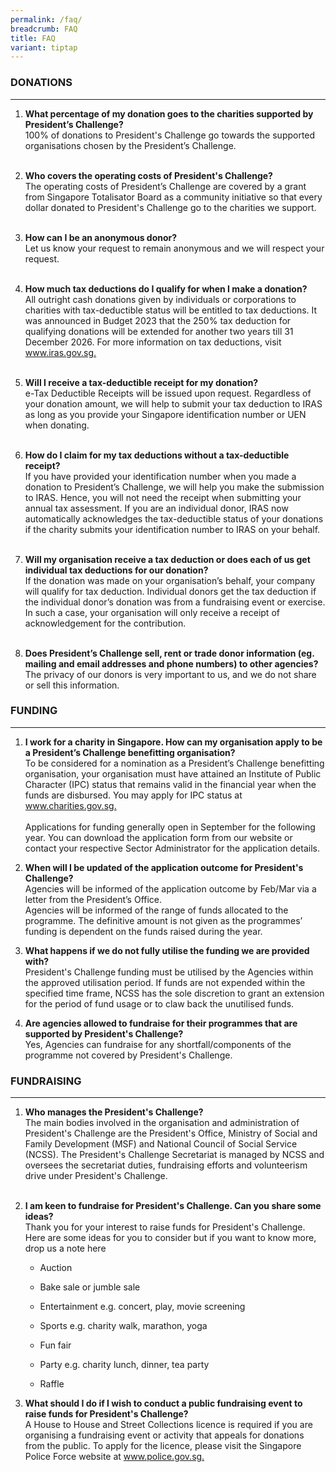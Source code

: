 ```yaml
---
permalink: /faq/
breadcrumb: FAQ
title: FAQ
variant: tiptap
---
```

<h3><strong>DONATIONS</strong></h3>
<hr>
<ol data-tight="true" class="tight">
<li>
<p><strong>What percentage of my donation goes to the charities supported by President’s Challenge?</strong>
<br>100% of donations to President's Challenge go towards the supported organisations
chosen by the President’s Challenge.
<br>
<br>
</p>
</li>
<li>
<p><strong>Who covers the operating costs of President's Challenge?</strong>
<br>The operating costs of President’s Challenge are covered by a grant from
Singapore Totalisator Board as a community initiative so that every dollar
donated to President's Challenge go to the charities we support.
<br>
<br>
</p>
</li>
<li>
<p><strong>How can I be an anonymous donor?</strong>
<br>Let us know your request to remain anonymous and we will respect your
request.
<br>
<br>
</p>
</li>
<li>
<p><strong>How much tax deductions do I qualify for when I make a donation?</strong>
<br>All outright cash donations given by individuals or corporations to charities
with tax-deductible status will be entitled to tax deductions. It was announced
in Budget 2023 that the 250% tax deduction for qualifying donations will
be extended for another two years till 31 December 2026. For more information
on tax deductions, visit <a href="https://www.iras.gov.sg/irashome/default.aspx" rel="noopener noreferrer nofollow" target="_blank">www.iras.gov.sg.</a>
<br>
<br>
</p>
</li>
<li>
<p><strong>Will I receive a tax-deductible receipt for my donation?</strong>
<br>e-Tax Deductible Receipts will be issued upon request. Regardless of your
donation amount, we will help to submit your tax deduction to IRAS as long
as you provide your Singapore identification number or UEN when donating.
<br>
<br>
</p>
</li>
<li>
<p><strong>How do I claim for my tax deductions without a tax-deductible receipt?</strong>
<br>If you have provided your identification number when you made a donation
to President’s Challenge, we will help you make the submission to IRAS.
Hence, you will not need the receipt when submitting your annual tax assessment.
If you are an individual donor, IRAS now automatically acknowledges the
tax-deductible status of your donations if the charity submits your identification
number to IRAS on your behalf.
<br>
<br>
</p>
</li>
<li>
<p><strong>Will my organisation receive a tax deduction or does each of us get individual tax deductions for our donation?</strong>
<br>If the donation was made on your organisation’s behalf, your company will
qualify for tax deduction. Individual donors get the tax deduction if the
individual donor’s donation was from a fundraising event or exercise. In
such a case, your organisation will only receive a receipt of acknowledgement
for the contribution.
<br>
<br>
</p>
</li>
<li>
<p><strong>Does President’s Challenge sell, rent or trade donor information (eg. mailing and email addresses and phone numbers) to other agencies?</strong>
<br>The privacy of our donors is very important to us, and we do not share
or sell this information.
<br>
</p>
</li>
</ol>
<h3><strong>FUNDING</strong></h3>
<hr>
<ol data-tight="true" class="tight">
<li>
<p><strong>I work for a charity in Singapore. How can my organisation apply to be a President’s Challenge benefitting organisation?</strong>
<br>To be considered for a nomination as a President’s Challenge benefitting
organisation, your organisation must have attained an Institute of Public
Character (IPC) status that remains valid in the financial year when the
funds are disbursed. You may apply for IPC status at <a href="https://www.charities.gov.sg/Pages/Home.aspx" rel="noopener noreferrer nofollow" target="_blank">www.charities.gov.sg. </a>
<br>
<br>Applications for funding generally open in September for the following
year. You can download the application form from our website or contact
your respective Sector Administrator for the application details.
<br>
</p>
<p></p>
</li>
<li>
<p><strong>When will I be updated of the application outcome for President's Challenge?</strong>
<br>Agencies will be informed of the application outcome by Feb/Mar via a
letter from the President’s Office.
<br>Agencies will be informed of the range of funds allocated to the programme.
The definitive amount is not given as the programmes’ funding is dependent
on the funds raised during the year.</p>
<p></p>
</li>
<li>
<p><strong>What happens if we do not fully utilise the funding we are provided with?</strong>
<br>President's Challenge<strong> </strong>funding must be utilised by the
Agencies within the approved utilisation period. If funds are not expended
within the specified time frame, NCSS has the sole discretion to grant
an extension for the period of fund usage or to claw back the unutilised
funds.</p>
<p></p>
</li>
<li>
<p><strong>Are agencies allowed to fundraise for their programmes that are supported by President's Challenge?</strong>
<br>Yes, Agencies can fundraise for any shortfall/components of the programme
not covered by President's Challenge.</p>
</li>
</ol>
<h3><strong>FUNDRAISING</strong></h3>
<hr>
<ol data-tight="true" class="tight">
<li>
<p><strong>Who manages the President's Challenge?</strong>
<br>The main bodies involved in the organisation and administration of President's
Challenge are the President's Office, Ministry of Social and Family Development
(MSF) and National Council of Social Service (NCSS). The President's Challenge
Secretariat is managed by NCSS and oversees the secretariat duties, fundraising
efforts and volunteerism drive under President's Challenge.
<br>
<br>
</p>
</li>
<li>
<p><strong>I am keen to fundraise for President's Challenge. Can you share some ideas?</strong>
<br>Thank you for your interest to raise funds for President's Challenge.
Here are some ideas for you to consider but if you want to know more, drop
us a note here</p>
<ul data-tight="true" class="tight">
<li>
<p>Auction</p>
</li>
<li>
<p>Bake sale or jumble sale</p>
</li>
<li>
<p>Entertainment e.g. concert, play, movie screening</p>
</li>
<li>
<p>Sports e.g. charity walk, marathon, yoga</p>
</li>
<li>
<p>Fun fair</p>
</li>
<li>
<p>Party e.g. charity lunch, dinner, tea party</p>
</li>
<li>
<p>Raffle</p>
</li>
</ul>
<p></p>
</li>
<li>
<p><strong>What should I do if I wish to conduct a public fundraising event to raise funds for President's Challenge?</strong>
<br>A House to House and Street Collections licence is required if you are
organising a fundraising event or activity that appeals for donations from
the public. To apply for the licence, please visit the Singapore Police
Force website at <a href="https://www.police.gov.sg/" rel="noopener noreferrer nofollow" target="_blank">www.police.gov.sg.</a>
</p>
</li>
</ol>
<p></p>